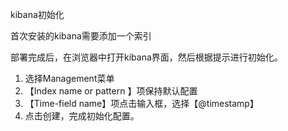 kibana初始化

首次安装的kibana需要添加一个索引

部署完成后，在浏览器中打开kibana界面，然后根据提示进行初始化。
1. 选择Management菜单
2. 【Index name or pattern 】项保持默认配置
3. 【Time-field name】项点击输入框，选择【@timestamp】
4. 点击创建，完成初始化配置。


